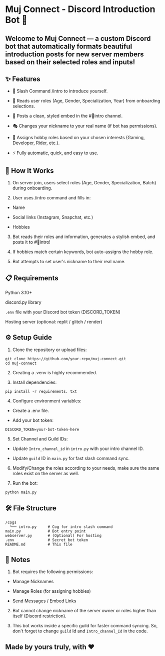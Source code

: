 # Muj Connect - Discord Introduction Bot 📇
## Welcome to Muj Connect — a custom Discord bot that automatically formats beautiful introduction posts for new server members based on their selected roles and inputs!

## ✨ Features
- 📜 Slash Command /intro to introduce yourself.

- 🧩 Reads user roles (Age, Gender, Specialization, Year) from onboarding selections.

- 🎨 Posts a clean, styled embed in the #📇intro channel.

- 🎭 Changes your nickname to your real name (if bot has permissions).

- 🎯 Assigns hobby roles based on your chosen interests (Gaming, Developer, Rider, etc.).

- ⚡ Fully automatic, quick, and easy to use.

## 🚀 How It Works
1. On server join, users select roles (Age, Gender, Specialization, Batch) during onboarding.

2. User uses /intro command and fills in:

- Name

- Social links (Instagram, Snapchat, etc.)

- Hobbies

3. Bot reads their roles and information, generates a stylish embed, and posts it to #📇intro!

4. If hobbies match certain keywords, bot auto-assigns the hobby role.

5. Bot attempts to set user's nickname to their real name.

## 📋 Requirements
Python 3.10+

discord.py library

`.env` file with your Discord bot token (DISCORD_TOKEN)

Hosting server (optional: replit / glitch / render)

## ⚙️ Setup Guide
1. Clone the repository or upload files:
```
git clone https://github.com/your-repo/muj-connect.git
cd muj-connect
```
2. Creating a .venv is highly recommended.
   
3. Install dependencies:
```
pip install -r requirements. txt
```
4. Configure environment variables:

- Create a .env file.

- Add your bot token:
```
DISCORD_TOKEN=your-bot-token-here
```

5. Set Channel and Guild IDs:

- Update `Intro_channel_id` in `intro.py` with your intro channel ID.

- Update `guild` ID in `main.py` for fast slash command sync.

6. Modify/Change the roles according to your needs, make sure the same roles exist on the server as well.

7. Run the bot:
```
python main.py
```

## 🛠️ File Structure
```
/cogs
  └── intro.py     # Cog for intro slash command
main.py            # Bot entry point
webserver.py       # (Optional) For hosting
.env               # Secret bot token
README.md          # This file
```

## 🧠 Notes
1. Bot requires the following permissions:

- Manage Nicknames

- Manage Roles (for assigning hobbies)

- Send Messages / Embed Links

2. Bot cannot change nickname of the server owner or roles higher than itself (Discord restriction).

3. This bot works inside a specific guild for faster command syncing. So, don't forget to change `guild` Id and `Intro_channel_Id` in the code.

## Made by yours truly, with ❤ 
